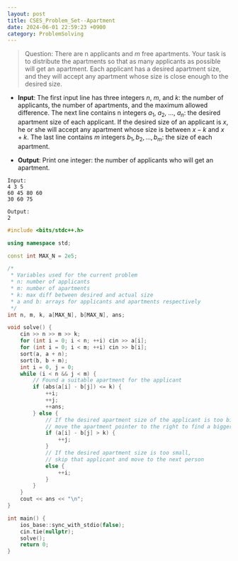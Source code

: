 ```yaml
---
layout: post
title: CSES_Problem_Set--Apartment
date: 2024-06-01 22:59:23 +0900
category: ProblemSolving
---
```



> Question: 
There are n applicants and $m$ free apartments. Your task is to distribute the apartments so that as many applicants as possible will get an apartment.
Each applicant has a desired apartment size, and they will accept any apartment whose size is close enough to the desired size.


- __Input__: 
The first input line has three integers $n$, $m$, and $k$: the number of applicants, the number of apartments, and the maximum allowed difference.
The next line contains n integers $a_1$, $a_2$, $\ldots$, $a_n$: the desired apartment size of each applicant. If the desired size of an applicant is $x$, he or she will accept any apartment whose size is between $x-k$ and $x+k$.
The last line contains $m$ integers $b_1, b_2, \ldots, b_m$: the size of each apartment.


- __Output__:
Print one integer: the number of applicants who will get an apartment.

```
Input:
4 3 5
60 45 80 60
30 60 75

Output:
2
```

```c++
#include <bits/stdc++.h>

using namespace std;

const int MAX_N = 2e5;

/*
 * Variables used for the current problem
 * n: number of applicants
 * m: number of apartments
 * k: max diff between desired and actual size
 * a and b: arrays for applicants and apartments respectively
 */
int n, m, k, a[MAX_N], b[MAX_N], ans;

void solve() {
	cin >> n >> m >> k;
	for (int i = 0; i < n; ++i) cin >> a[i];
	for (int i = 0; i < m; ++i) cin >> b[i];
	sort(a, a + n);
	sort(b, b + m);
	int i = 0, j = 0;
	while (i < n && j < m) {
		// Found a suitable apartment for the applicant
		if (abs(a[i] - b[j]) <= k) {
			++i;
			++j;
			++ans;
		} else {
			// If the desired apartment size of the applicant is too big,
			// move the apartment pointer to the right to find a bigger one
			if (a[i] - b[j] > k) {
				++j;
			}
			// If the desired apartment size is too small,
			// skip that applicant and move to the next person
			else {
				++i;
			}
		}
	}
	cout << ans << "\n";
}

int main() {
	ios_base::sync_with_stdio(false);
	cin.tie(nullptr);
	solve();
	return 0;
}

```


